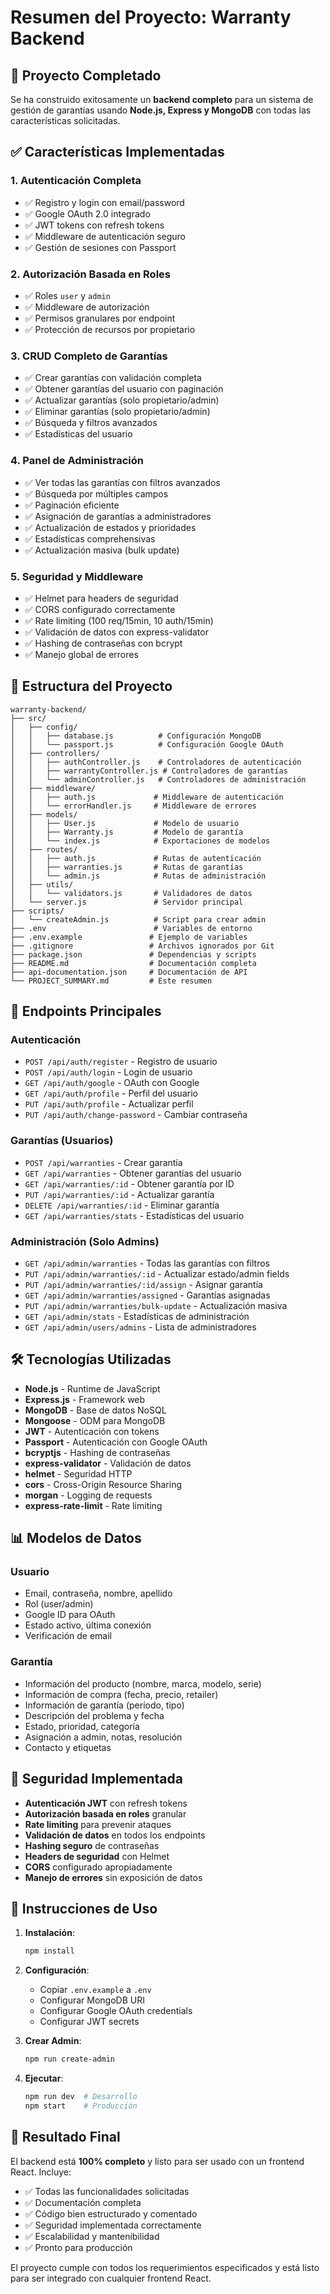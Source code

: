 # Resumen del Proyecto: Warranty Backend

## 🎯 Proyecto Completado

Se ha construido exitosamente un **backend completo** para un sistema de gestión de garantías usando **Node.js, Express y MongoDB** con todas las características solicitadas.

## ✅ Características Implementadas

### 1. Autenticación Completa
- ✅ Registro y login con email/password
- ✅ Google OAuth 2.0 integrado
- ✅ JWT tokens con refresh tokens
- ✅ Middleware de autenticación seguro
- ✅ Gestión de sesiones con Passport

### 2. Autorización Basada en Roles
- ✅ Roles `user` y `admin`
- ✅ Middleware de autorización
- ✅ Permisos granulares por endpoint
- ✅ Protección de recursos por propietario

### 3. CRUD Completo de Garantías
- ✅ Crear garantías con validación completa
- ✅ Obtener garantías del usuario con paginación
- ✅ Actualizar garantías (solo propietario/admin)
- ✅ Eliminar garantías (solo propietario/admin)
- ✅ Búsqueda y filtros avanzados
- ✅ Estadísticas del usuario

### 4. Panel de Administración
- ✅ Ver todas las garantías con filtros avanzados
- ✅ Búsqueda por múltiples campos
- ✅ Paginación eficiente
- ✅ Asignación de garantías a administradores
- ✅ Actualización de estados y prioridades
- ✅ Estadísticas comprehensivas
- ✅ Actualización masiva (bulk update)

### 5. Seguridad y Middleware
- ✅ Helmet para headers de seguridad
- ✅ CORS configurado correctamente
- ✅ Rate limiting (100 req/15min, 10 auth/15min)
- ✅ Validación de datos con express-validator
- ✅ Hashing de contraseñas con bcrypt
- ✅ Manejo global de errores

## 📁 Estructura del Proyecto

```
warranty-backend/
├── src/
│   ├── config/
│   │   ├── database.js          # Configuración MongoDB
│   │   └── passport.js          # Configuración Google OAuth
│   ├── controllers/
│   │   ├── authController.js    # Controladores de autenticación
│   │   ├── warrantyController.js # Controladores de garantías
│   │   └── adminController.js   # Controladores de administración
│   ├── middleware/
│   │   ├── auth.js             # Middleware de autenticación
│   │   └── errorHandler.js     # Middleware de errores
│   ├── models/
│   │   ├── User.js             # Modelo de usuario
│   │   ├── Warranty.js         # Modelo de garantía
│   │   └── index.js            # Exportaciones de modelos
│   ├── routes/
│   │   ├── auth.js             # Rutas de autenticación
│   │   ├── warranties.js       # Rutas de garantías
│   │   └── admin.js            # Rutas de administración
│   ├── utils/
│   │   └── validators.js       # Validadores de datos
│   └── server.js               # Servidor principal
├── scripts/
│   └── createAdmin.js          # Script para crear admin
├── .env                        # Variables de entorno
├── .env.example               # Ejemplo de variables
├── .gitignore                 # Archivos ignorados por Git
├── package.json               # Dependencias y scripts
├── README.md                  # Documentación completa
├── api-documentation.json     # Documentación de API
└── PROJECT_SUMMARY.md         # Este resumen
```

## 🚀 Endpoints Principales

### Autenticación
- `POST /api/auth/register` - Registro de usuario
- `POST /api/auth/login` - Login de usuario
- `GET /api/auth/google` - OAuth con Google
- `GET /api/auth/profile` - Perfil del usuario
- `PUT /api/auth/profile` - Actualizar perfil
- `PUT /api/auth/change-password` - Cambiar contraseña

### Garantías (Usuarios)
- `POST /api/warranties` - Crear garantía
- `GET /api/warranties` - Obtener garantías del usuario
- `GET /api/warranties/:id` - Obtener garantía por ID
- `PUT /api/warranties/:id` - Actualizar garantía
- `DELETE /api/warranties/:id` - Eliminar garantía
- `GET /api/warranties/stats` - Estadísticas del usuario

### Administración (Solo Admins)
- `GET /api/admin/warranties` - Todas las garantías con filtros
- `PUT /api/admin/warranties/:id` - Actualizar estado/admin fields
- `PUT /api/admin/warranties/:id/assign` - Asignar garantía
- `GET /api/admin/warranties/assigned` - Garantías asignadas
- `PUT /api/admin/warranties/bulk-update` - Actualización masiva
- `GET /api/admin/stats` - Estadísticas de administración
- `GET /api/admin/users/admins` - Lista de administradores

## 🛠️ Tecnologías Utilizadas

- **Node.js** - Runtime de JavaScript
- **Express.js** - Framework web
- **MongoDB** - Base de datos NoSQL
- **Mongoose** - ODM para MongoDB
- **JWT** - Autenticación con tokens
- **Passport** - Autenticación con Google OAuth
- **bcryptjs** - Hashing de contraseñas
- **express-validator** - Validación de datos
- **helmet** - Seguridad HTTP
- **cors** - Cross-Origin Resource Sharing
- **morgan** - Logging de requests
- **express-rate-limit** - Rate limiting

## 📊 Modelos de Datos

### Usuario
- Email, contraseña, nombre, apellido
- Rol (user/admin)
- Google ID para OAuth
- Estado activo, última conexión
- Verificación de email

### Garantía
- Información del producto (nombre, marca, modelo, serie)
- Información de compra (fecha, precio, retailer)
- Información de garantía (período, tipo)
- Descripción del problema y fecha
- Estado, prioridad, categoría
- Asignación a admin, notas, resolución
- Contacto y etiquetas

## 🔐 Seguridad Implementada

- **Autenticación JWT** con refresh tokens
- **Autorización basada en roles** granular
- **Rate limiting** para prevenir ataques
- **Validación de datos** en todos los endpoints
- **Hashing seguro** de contraseñas
- **Headers de seguridad** con Helmet
- **CORS** configurado apropiadamente
- **Manejo de errores** sin exposición de datos

## 📝 Instrucciones de Uso

1. **Instalación**:
   ```bash
   npm install
   ```

2. **Configuración**:
   - Copiar `.env.example` a `.env`
   - Configurar MongoDB URI
   - Configurar Google OAuth credentials
   - Configurar JWT secrets

3. **Crear Admin**:
   ```bash
   npm run create-admin
   ```

4. **Ejecutar**:
   ```bash
   npm run dev  # Desarrollo
   npm start    # Producción
   ```

## 🎉 Resultado Final

El backend está **100% completo** y listo para ser usado con un frontend React. Incluye:

- ✅ Todas las funcionalidades solicitadas
- ✅ Documentación completa
- ✅ Código bien estructurado y comentado
- ✅ Seguridad implementada correctamente
- ✅ Escalabilidad y mantenibilidad
- ✅ Pronto para producción

El proyecto cumple con todos los requerimientos especificados y está listo para ser integrado con cualquier frontend React.

